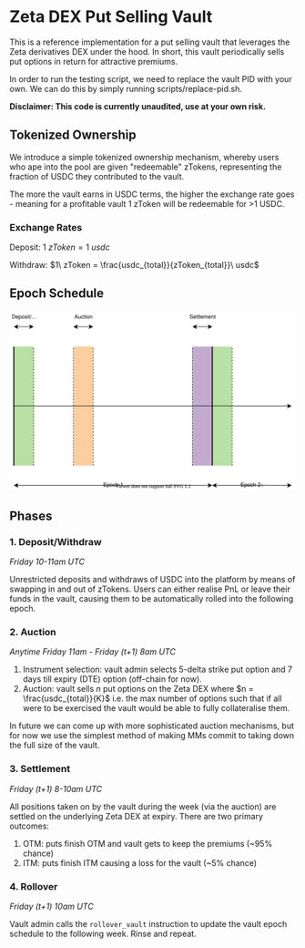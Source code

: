 # Zeta DEX Put Selling Vault

This is a reference implementation for a put selling vault that leverages the Zeta derivatives DEX under the hood. In short, this vault periodically sells put options in return for attractive premiums.

In order to run the testing script, we need to replace the vault PID with your own. We can do this by simply running scripts/replace-pid.sh.

**Disclaimer: This code is currently unaudited, use at your own risk.**

## Tokenized Ownership

We introduce a simple tokenized ownership mechanism, whereby users who ape into the pool are given "redeemable" zTokens, representing the fraction of USDC they contributed to the vault.

The more the vault earns in USDC terms, the higher the exchange rate goes - meaning for a profitable vault 1 zToken will be redeemable for >1 USDC.

### Exchange Rates

Deposit: $1\ zToken = 1\ usdc$

Withdraw: $1\ zToken = \frac{usdc_{total}}{zToken_{total}}\ usdc$

## Epoch Schedule

![](./images/vault_epoch_schedule.svg)

## Phases

### 1. Deposit/Withdraw

_Friday 10-11am UTC_

Unrestricted deposits and withdraws of USDC into the platform by means of swapping in and out of zTokens. Users can either realise PnL or leave their funds in the vault, causing them to be automatically rolled into the following epoch.

### 2. Auction

_Anytime Friday 11am - Friday (t+1) 8am UTC_

1. Instrument selection: vault admin selects 5-delta strike put option and 7 days till expiry (DTE) option (off-chain for now).
2. Auction: vault sells _n_ put options on the Zeta DEX where $n = \frac{usdc_{total}}{K}$ i.e. the max number of options such that if all were to be exercised the vault would be able to fully collateralise them.

In future we can come up with more sophisticated auction mechanisms, but for now we use the simplest method of making MMs commit to taking down the full size of the vault.

### 3. Settlement

_Friday (t+1) 8-10am UTC_

All positions taken on by the vault during the week (via the auction) are settled on the underlying Zeta DEX at expiry. There are two primary outcomes:

1. OTM: puts finish OTM and vault gets to keep the premiums (~95% chance)
2. ITM: puts finish ITM causing a loss for the vault (~5% chance)

### 4. Rollover

_Friday (t+1) 10am UTC_

Vault admin calls the `rollover_vault` instruction to update the vault epoch schedule to the following week. Rinse and repeat.
